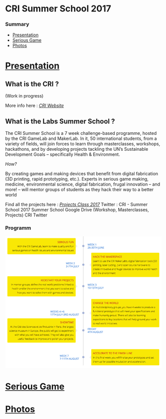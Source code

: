 #	CRI Summer School 2017
### Summary
* [Presentation](#presentation)
* [Serious Game](#seriousgame)
* [Photos](#photos)

# [Presentation](#presentation)
## What is the CRI ?

(Work in progress)

More info here : [*CRI Website*](https://cri-paris.org/)

## What is the Labs Summer School ?

The CRI Summer School is a 7 week challenge-based programme, hosted by the CRI GameLab and MakerLab.
In it, 50 international students, from a variety of fields, will join forces to learn through masterclasses, workshops, hackathons, and by developing projects tackling the UN’s Sustainable Development Goals – specifically Health & Environment.

*How?*

By creating games and making devices that benefit from digital fabrication (3D printing, rapid prototyping, etc.). Experts in serious game making, medicine, environmental science, digital fabrication, frugal innovation – and more! – will mentor groups of students as they hack their way to a better world

Find all the projects here : [*Projects Class 2017*](http://projects.class2017.cri-paris.org/)
Twitter : CRI - Summer School 2017
Summer School Google Drive (Workshop, Masterclasses, Projects)
CRI Twitter
### Programm

![Timeline](/img/timeline.png)

# [Serious Game](#seriousgame)
# [Photos](#photos)


